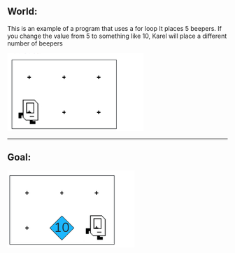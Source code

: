 ## World:
This is an example of a program that uses a for loop
It places 5 beepers. If you change the value from 5 
to something like 10, Karel will place a different
number of beepers

<img src="/Images/Example_4_World.PNG"/>
<hr>

## Goal:
<img src="/Images/Example_4_Goal.PNG"/>

